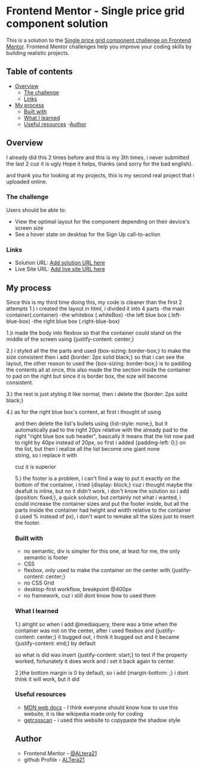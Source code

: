 # Frontend Mentor - Single price grid component solution

This is a solution to the [Single price grid component challenge on Frontend Mentor](https://www.frontendmentor.io/challenges/single-price-grid-component-5ce41129d0ff452fec5abbbc). Frontend Mentor challenges help you improve your coding skills by building realistic projects. 

## Table of contents

- [Overview](#overview)
  - [The challenge](#the-challenge)
  - [Links](#links)
- [My process](#my-process)
  - [Built with](#built-with)
  - [What I learned](#what-i-learned)
  - [Useful resources](#useful-resources)
  -[Author](#Author)

## Overview

I already did this 2 times before and this is my 3th times, i never submitted the last 2 cuz it is ugly
Hope it helps, thanks (and sorry for the bad english).

and thank you for looking at my projects, this is my second real project that i uploaded online.

### The challenge

Users should be able to:

- View the optimal layout for the component depending on their device's screen size
- See a hover state on desktop for the Sign Up call-to-action

### Links

- Solution URL: [Add solution URL here](https://your-solution-url.com)
- Live Site URL: [Add live site URL here](https://your-live-site-url.com)

## My process

Since this is my third time doing this, my code is cleaner than the first 2 attempts
1.) i created the layout in html, i divided it into 4 parts
-the main container(.container)
-the whitebox (.whiteBox)
-the left blue box (.left-blue-box)
-the right blue box (.right-blue-box)

1.)i made the body into flexbox so that the container could stand on the middle of the screen using {justify-content: center;}

2.) i styled all the the parts and used {box-sizing: border-box;} to make the size consistent
then i add {border: 2px solid black;} so that i can see the layout, the other reason to used the {box-sizing: border-box;}
is to padding the contents all at once, this also made the the section inside the container to pad on the right
but since it is border box, the size will become consistent.

3.) the rest is just styling it like normal, then i delete the {border: 2px solid black;}

4.) as for the right blue box's content, at first i thought of using <ol> and then delete the list's bullets
using {list-style: none;}, but it automatically pad to the right 20px relative with the already pad to the right
"right blue box sub header", basically it means that the list now pad to right by 40px instead of 20px,
so first i added {padding-left: 0;} on the list, but then i realize all the list become one giant none <br>
string, so i replace it with <div><p></p></div> cuz it is superior

5.) the footer is a problem, i can't find a way to put it exactly on the bottom of the container,
i tried {display: block;} cuz i thought maybe the deafult is inline, but no it didn't work, i don't know
the solution so i add {position: fixed;}, a quick solution, but certainly not what i wanted,
i could increase the container sizes and put the footer inside, but all the parts inside the container had height and width
relative to the container (i used % instead of px), i don't want to remake all the sizes just to insert the footer.

### Built with

- no semantic, div is simpler for this one, at least for me, the only semantic is footer
- CSS
- flexbox, only used to make the container on the center with {justify-content: center;}
- no CSS Grid
- desktop-first workflow, breakpoint @400px
- no framework, cuz i still dont know how to used them

### What I learned

1.) alright so when i add @mediaquery, there was a time when the container was not on the center,
after i used flexbox and {justify-content: center;} it bugged out, i think it bugged out and it
became {justify-content: end;} by default

so what is did was insert {justify-content: start;} to test if the property worked,
fortunately it does work and i set it back again to center.

2.)the bottom margin is 0 by default, so i add {margin-bottom: ;}
i dont think it will work, but it did

### Useful resources

- [MDN web docs](https://developer.mozilla.org/en-US/) - I think everyone should know how to use this website, it is like wikipedia made only for coding
- [getcssscan](https://getcssscan.com/css-box-shadow-examples) - i used this website to copypaste the shadow style

## Author

- Frontend Mentor - [@ALtera21](https://www.frontendmentor.io/profile/ALtera21)
- github Profile - [ALTera21](https://github.com/ALtera21)
